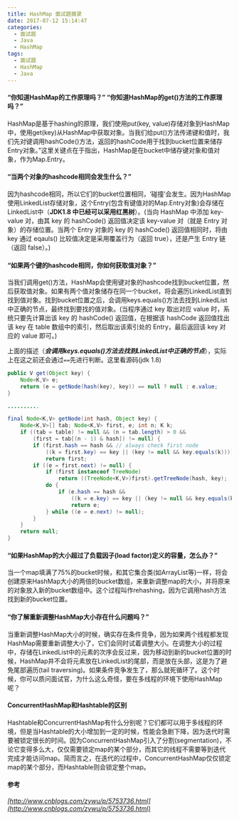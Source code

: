 ```yaml
---
title: HashMap 面试题摘录
date: 2017-07-12 15:14:47
categories: 
  - 面试题
  - Java
  - HashMap
tags:
  - 面试题
  - HashMap
  - Java
---
```


#### “你知道HashMap的工作原理吗？” “你知道HashMap的get()方法的工作原理吗？”
HashMap是基于hashing的原理，我们使用put(key, value)存储对象到HashMap中，使用get(key)从HashMap中获取对象。当我们给put()方法传递键和值时，我们先对键调用hashCode()方法，返回的hashCode用于找到bucket位置来储存Entry对象。”这里关键点在于指出，HashMap是在bucket中储存键对象和值对象，作为Map.Entry。
#### “当两个对象的hashcode相同会发生什么？”
因为hashcode相同，所以它们的bucket位置相同，‘碰撞’会发生。因为HashMap使用LinkedList存储对象，这个Entry(包含有键值对的Map.Entry对象)会存储在LinkedList中（**JDK1.8 中已经可以采用红黑树**）。(当向 HashMap 中添加 key-value 对，由其 key 的 hashCode() 返回值决定该 key-value 对（就是 Entry 对象）的存储位置。当两个 Entry 对象的 key 的 hashCode() 返回值相同时，将由 key 通过 eqauls() 比较值决定是采用覆盖行为（返回 true），还是产生 Entry 链（返回 false）。)
<!-- more -->
#### “如果两个键的hashcode相同，你如何获取值对象？”
当我们调用get()方法，HashMap会使用键对象的hashcode找到bucket位置，然后获取值对象。如果有两个值对象储存在同一个bucket，将会遍历LinkedList直到找到值对象。找到bucket位置之后，会调用keys.equals()方法去找到LinkedList中正确的节点，最终找到要找的值对象。(当程序通过 key 取出对应 value 时，系统只要先计算出该 key 的 hashCode() 返回值，在根据该 hashCode 返回值找出该 key 在 table 数组中的索引，然后取出该索引处的 Entry，最后返回该 key 对应的 value 即可。)  

上面的描述（***会调用keys.equals()方法去找到LinkedList中正确的节点***），实际上在这之前还会通过`==`先进行判断。这里看源码(jdk 1.8)
```java
public V get(Object key) {
    Node<K,V> e;
    return (e = getNode(hash(key), key)) == null ? null : e.value;
}

..........

final Node<K,V> getNode(int hash, Object key) {
    Node<K,V>[] tab; Node<K,V> first, e; int n; K k;
    if ((tab = table) != null && (n = tab.length) > 0 &&
        (first = tab[(n - 1) & hash]) != null) {                                //这里判断根据hash取到对象不为空
        if (first.hash == hash && // always check first node
            ((k = first.key) == key || (key != null && key.equals(k))))         //这里是本题的关键：当hash相等时先通过`==`判断是否为真，否则再通过`equals`判断
            return first;
        if ((e = first.next) != null) {
            if (first instanceof TreeNode)
                return ((TreeNode<K,V>)first).getTreeNode(hash, key);
            do {
                if (e.hash == hash &&
                    ((k = e.key) == key || (key != null && key.equals(k))))
                    return e;
            } while ((e = e.next) != null);
        }
    }
    return null;
}
```
#### “如果HashMap的大小超过了负载因子(load factor)定义的容量，怎么办？”
当一个map填满了75%的bucket时候，和其它集合类(如ArrayList等)一样，将会创建原来HashMap大小的两倍的bucket数组，来重新调整map的大小，并将原来的对象放入新的bucket数组中。这个过程叫作rehashing，因为它调用hash方法找到新的bucket位置。
#### “你了解重新调整HashMap大小存在什么问题吗？”
当重新调整HashMap大小的时候，确实存在条件竞争，因为如果两个线程都发现HashMap需要重新调整大小了，它们会同时试着调整大小。在调整大小的过程中，存储在LinkedList中的元素的次序会反过来，因为移动到新的bucket位置的时候，HashMap并不会将元素放在LinkedList的尾部，而是放在头部，这是为了避免尾部遍历(tail traversing)。如果条件竞争发生了，那么就死循环了。这个时候，你可以质问面试官，为什么这么奇怪，要在多线程的环境下使用HashMap呢？
#### ConcurrentHashMap和Hashtable的区别
Hashtable和ConcurrentHashMap有什么分别呢？它们都可以用于多线程的环境，但是当Hashtable的大小增加到一定的时候，性能会急剧下降，因为迭代时需要被锁定很长的时间。因为ConcurrentHashMap引入了分割(segmentation)，不论它变得多么大，仅仅需要锁定map的某个部分，而其它的线程不需要等到迭代完成才能访问map。简而言之，在迭代的过程中，ConcurrentHashMap仅仅锁定map的某个部分，而Hashtable则会锁定整个map。

#### 参考
*[http://www.cnblogs.com/zywu/p/5753736.html](http://www.cnblogs.com/zywu/p/5753736.html)*